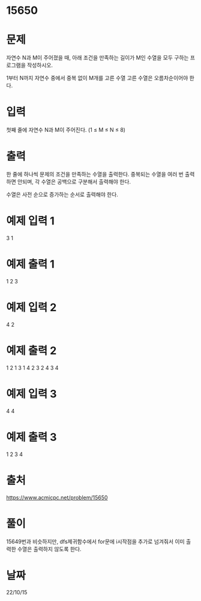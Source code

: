 # 15650

# 문제
자연수 N과 M이 주어졌을 때, 아래 조건을 만족하는 길이가 M인 수열을 모두 구하는 프로그램을 작성하시오.

1부터 N까지 자연수 중에서 중복 없이 M개를 고른 수열
고른 수열은 오름차순이어야 한다.

# 입력
첫째 줄에 자연수 N과 M이 주어진다. (1 ≤ M ≤ N ≤ 8)

# 출력
한 줄에 하나씩 문제의 조건을 만족하는 수열을 출력한다. 중복되는 수열을 여러 번 출력하면 안되며, 각 수열은 공백으로 구분해서 출력해야 한다.

수열은 사전 순으로 증가하는 순서로 출력해야 한다.

# 예제 입력 1 
3 1

# 예제 출력 1 
1
2
3

# 예제 입력 2 
4 2

# 예제 출력 2 
1 2
1 3
1 4
2 3
2 4
3 4

# 예제 입력 3 
4 4

# 예제 출력 3 
1 2 3 4
 
# 출처 
https://www.acmicpc.net/problem/15650

# 풀이
15649번과 비슷하지만, dfs제귀함수에서 for문에 i시작점을 추가로 넘겨줘서 이미 출력한 수열은 출력하지 않도록 한다.

# 날짜
22/10/15
